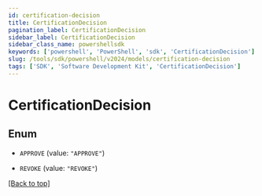 ```yaml
---
id: certification-decision
title: CertificationDecision
pagination_label: CertificationDecision
sidebar_label: CertificationDecision
sidebar_class_name: powershellsdk
keywords: ['powershell', 'PowerShell', 'sdk', 'CertificationDecision'] 
slug: /tools/sdk/powershell/v2024/models/certification-decision
tags: ['SDK', 'Software Development Kit', 'CertificationDecision']
---
```



# CertificationDecision

## Enum


* `APPROVE` (value: `"APPROVE"`)

* `REVOKE` (value: `"REVOKE"`)


[[Back to top]](#) 

